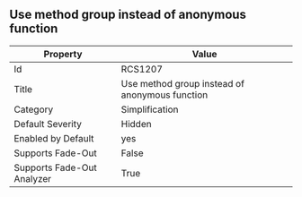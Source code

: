 ## Use method group instead of anonymous function

Property | Value
--- | --- 
Id | RCS1207
Title | Use method group instead of anonymous function
Category | Simplification
Default Severity | Hidden
Enabled by Default | yes
Supports Fade-Out | False
Supports Fade-Out Analyzer | True

